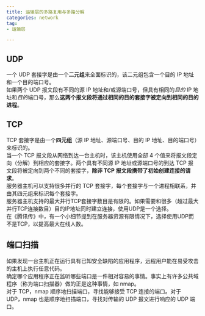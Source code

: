 ```yaml
---
title: 运输层的多路复用与多路分解  
categories: network  
tag:    
- 运输层

---
```


## UDP  
一个 UDP 套接字是由一个**二元组**来全面标识的，该二元组包含一个目的 IP 地址和一个目的端口号。  
如果两个 UDP 报文段有不同的源 IP 地址和/或源端口号，但具有相同的*目的* IP 地址和*目的*端口号，那么**这两个报文段将通过相同的目的套接字被定向到相同的目的进程**。  
## TCP  
TCP 套接字是由一个**四元组**（源 IP 地址、源端口号、目的 IP 地址、目的端口号）来标识的。  
当一个 TCP 报文段从网络到达一台主机时，该主机使用全部 4 个值来将报文段定向（分解）到相应的套接字。两个具有不同源 IP 地址或源端口号的到达 TCP 报文段将被定向到两个不同的套接字，**除非 TCP 报文段携带了初始创建连接的请求**。  
服务器主机可以支持很多并行的 TCP 套接字，每个套接字与一个进程相联系，并由其四元组来标识每个套接字。  
服务器主机支持的最大并行TCP套接字数目是有限的。如果需要和很多（超过最大并行TCP连接数目）目的IP地址同时建立连接，使用UDP是一个选择。  
在《腾讯传》中，有一个小细节提到在服务器资源有限情况下，选择使用UDP而不是TCP，以提高最大在线人数。
## 端口扫描  
如果发现一台主机正在运行具有已知安全缺陷的应用程序，远程用户能在易受攻击的主机上执行任意代码。  
确定哪个应用程序正在监听哪些端口是一件相对容易的事情。事实上有许多公共域程序（称为端口扫描器）做的正是这种事情，如 nmap。  
对于 TCP，nmap 顺序地扫描端口，寻找能够接受 TCP 连接的端口。对于 UDP，nmap 也是顺序地扫描端口，寻找对传输的 UDP 报文进行响应的 UDP 端口。  


